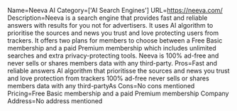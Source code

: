 Name=Neeva AI
Category=['AI Search Engines']
URL=https://neeva.com/
Description=Neeva is a search engine that provides fast and reliable answers with results for you not for advertisers. It uses AI algorithm to prioritise the sources and news you trust and love protecting users from trackers. It offers two plans for members to choose between a Free Basic membership and a paid Premium membership which includes unlimited searches and extra privacy-protecting tools. Neeva is 100% ad-free and never sells or shares members data with any third-party.
Pros=Fast and reliable answers AI algorithm that prioritisse the sources and news you trust and love protection from trackers 100% ad-free never sells or shares members data with any third-partyAs
Cons=No cons mentioned
Pricing=Free Basic membership and a paid Premium membership
Company Address=No address mentioned
